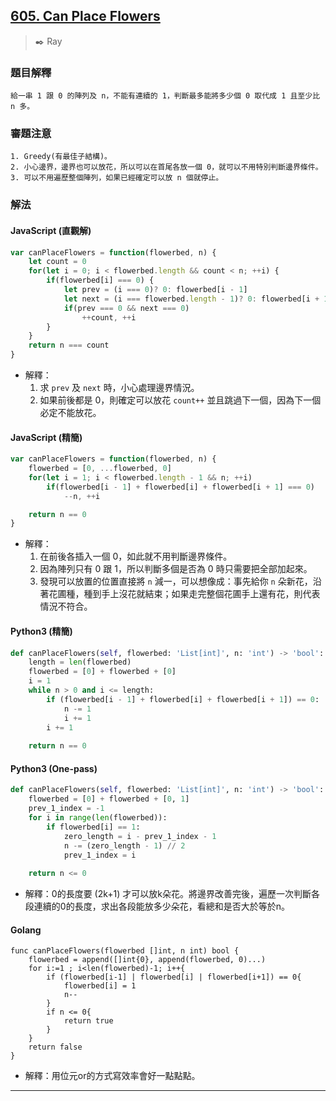 
## [605. Can Place Flowers](https://leetcode.com/problems/can-place-flowers/)
> :black_nib: Ray
### 題目解釋
	給一串 1 跟 0 的陣列及 n，不能有連續的 1，判斷最多能將多少個 0 取代成 1 且至少比 n 多。
### 審題注意
    1. Greedy(有最佳子結構)。
    2. 小心邊界，邊界也可以放花，所以可以在首尾各放一個 0，就可以不用特別判斷邊界條件。
    3. 可以不用遍歷整個陣列，如果已經確定可以放 n 個就停止。
### 解法
#### JavaScript (直觀解)
```javascript
var canPlaceFlowers = function(flowerbed, n) {
    let count = 0
    for(let i = 0; i < flowerbed.length && count < n; ++i) {
        if(flowerbed[i] === 0) {
            let prev = (i === 0)? 0: flowerbed[i - 1]
            let next = (i === flowerbed.length - 1)? 0: flowerbed[i + 1]
            if(prev === 0 && next === 0)
                ++count, ++i
        }
    }
    return n === count
}
```
- 解釋：
	1. 求 `prev` 及 `next` 時，小心處理邊界情況。
	2. 如果前後都是 0，則確定可以放花 `count++` 並且跳過下一個，因為下一個必定不能放花。
#### JavaScript (精簡)
```javascript
var canPlaceFlowers = function(flowerbed, n) {
    flowerbed = [0, ...flowerbed, 0]
    for(let i = 1; i < flowerbed.length - 1 && n; ++i) 
        if(flowerbed[i - 1] + flowerbed[i] + flowerbed[i + 1] === 0)
            --n, ++i

    return n == 0
}
```
- 解釋：
	1. 在前後各插入一個 0，如此就不用判斷邊界條件。
	2. 因為陣列只有 0 跟 1，所以判斷多個是否為 0 時只需要把全部加起來。
	3. 發現可以放置的位置直接將 `n` 減一，可以想像成：事先給你 `n` 朵新花，沿著花圃種，種到手上沒花就結束；如果走完整個花圃手上還有花，則代表情況不符合。

#### Python3 (精簡)
```python
def canPlaceFlowers(self, flowerbed: 'List[int]', n: 'int') -> 'bool':
    length = len(flowerbed)
    flowerbed = [0] + flowerbed + [0]
    i = 1
    while n > 0 and i <= length:
        if (flowerbed[i - 1] + flowerbed[i] + flowerbed[i + 1]) == 0:
            n -= 1
            i += 1
        i += 1
    
    return n == 0
```

#### Python3 (One-pass)
```python
def canPlaceFlowers(self, flowerbed: 'List[int]', n: 'int') -> 'bool':
    flowerbed = [0] + flowerbed + [0, 1]
    prev_1_index = -1
    for i in range(len(flowerbed)):
        if flowerbed[i] == 1:
            zero_length = i - prev_1_index - 1
            n -= (zero_length - 1) // 2
            prev_1_index = i
    
    return n <= 0
```
- 解釋：0的長度要 (2k+1) 才可以放k朵花。將邊界改善完後，遍歷一次判斷各段連續的0的長度，求出各段能放多少朵花，看總和是否大於等於n。

#### Golang
```golang
func canPlaceFlowers(flowerbed []int, n int) bool {
    flowerbed = append([]int{0}, append(flowerbed, 0)...)
    for i:=1 ; i<len(flowerbed)-1; i++{
        if (flowerbed[i-1] | flowerbed[i] | flowerbed[i+1]) == 0{
            flowerbed[i] = 1
            n--
        }
        if n <= 0{
            return true
        }
    }
    return false
}
```
- 解釋：用位元or的方式寫效率會好一點點點。
---
